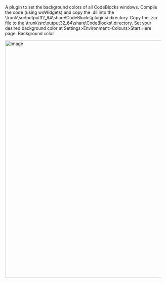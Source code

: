 A plugin to set the background colors of all CodeBlocks windows.
 Compile the code (using wxWidgets) and copy the .dll into the 
 \trunk\src\output32_64\share\CodeBlocks\plugins\ directory.
 Copy the .zip file to the \trunk\src\output32_64\share\CodeBlocks\ directory.
Set your desired background color at Settings>Environment>Colours>Start Here page: Background color

<img width="983" height="768" alt="image" src="https://github.com/user-attachments/assets/b1bc3470-4445-4af2-b9f0-6e85dc77512f" />
